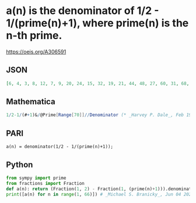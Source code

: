 # a\(n\) is the denominator of 1/2 \- 1/\(prime\(n\)\+1\), where prime\(n\) is the n\-th prime\.
https://oeis.org/A306591
## JSON
```JSON
[6, 4, 3, 8, 12, 7, 9, 20, 24, 15, 32, 19, 21, 44, 48, 27, 60, 31, 68, 72, 37, 80, 84, 45, 49, 51, 104, 108, 55, 57, 128, 132, 69, 140, 75, 152, 79, 164, 168, 87, 180, 91, 192, 97, 99, 200, 212, 224, 228, 115, 117, 240, 121, 252, 129, 264, 135, 272, 139, 141, 284, 147, 308, 312, 157]
```
## Mathematica
```Mathematica
1/2-1/(#+1)&/@Prime[Range[70]]//Denominator (* _Harvey P. Dale_, Feb 19 2023 *)
```
## PARI
```PARI
a(n) = denominator(1/2 - 1/(prime(n)+1));
```
## Python
```Python
from sympy import prime
from fractions import Fraction
def a(n): return (Fraction(1, 2) - Fraction(1, (prime(n)+1))).denominator
print([a(n) for n in range(1, 66)]) # _Michael S. Branicky_, Jun 04 2021
```
